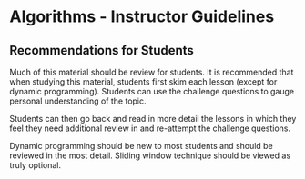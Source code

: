 # Algorithms - Instructor Guidelines

## Recommendations for Students
Much of this material should be review for students. It is recommended that when studying this material, students first skim each lesson (except for dynamic programming). Students can use the challenge questions to gauge personal understanding of the topic. 

Students can then go back and read in more detail the lessons in which they feel they need additional review in and re-attempt the challenge questions.

Dynamic programming should be new to most students and should be reviewed in the most detail. Sliding window technique should be viewed as truly optional. 